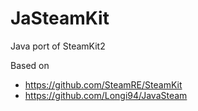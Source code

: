 # JaSteamKit
Java port of SteamKit2

Based on 
- https://github.com/SteamRE/SteamKit
- https://github.com/Longi94/JavaSteam
